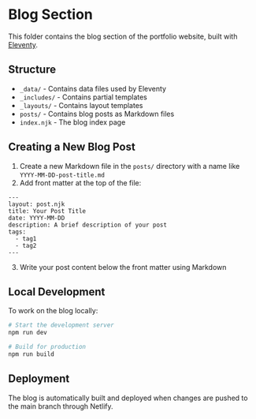# Blog Section

This folder contains the blog section of the portfolio website, built with [Eleventy](https://www.11ty.dev/).

## Structure

- `_data/` - Contains data files used by Eleventy
- `_includes/` - Contains partial templates
- `_layouts/` - Contains layout templates
- `posts/` - Contains blog posts as Markdown files
- `index.njk` - The blog index page

## Creating a New Blog Post

1. Create a new Markdown file in the `posts/` directory with a name like `YYYY-MM-DD-post-title.md`
2. Add front matter at the top of the file:

```
---
layout: post.njk
title: Your Post Title
date: YYYY-MM-DD
description: A brief description of your post
tags: 
  - tag1
  - tag2
---
```

3. Write your post content below the front matter using Markdown

## Local Development

To work on the blog locally:

```bash
# Start the development server
npm run dev

# Build for production
npm run build
```

## Deployment

The blog is automatically built and deployed when changes are pushed to the main branch through Netlify. 
